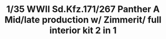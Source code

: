---
layout: product
title: "1/35 WWII Sd.Kfz.171/267 Panther A Mid/late production w/ Zimmerit/ full interior kit 2 in 1"
price: "7000" 
desc: "Maketa"
img_path: "/assets/img/TAKO2100.jpg"
brand: "N/A"
available: false
special_offer: false
new: false
soon: false
cat: "010000"
subcat: "010200"
subsubcat: "0N/A"
sifra: "TAKO2100"
popular: true
---